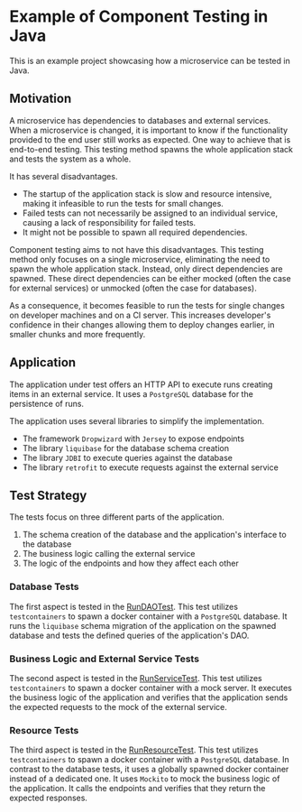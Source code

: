 # Example of Component Testing in Java

This is an example project showcasing how a microservice can be tested in Java.

## Motivation

A microservice has dependencies to databases and external services.
When a microservice is changed, it is important to know if the functionality provided to the end user still works as expected.
One way to achieve that is end-to-end testing.
This testing method spawns the whole application stack and tests the system as a whole.

It has several disadvantages.
* The startup of the application stack is slow and resource intensive, making it infeasible to run the tests for small changes.
* Failed tests can not necessarily be assigned to an individual service, causing a lack of responsibility for failed tests.
* It might not be possible to spawn all required dependencies.

Component testing aims to not have this disadvantages.
This testing method only focuses on a single microservice, eliminating the need to spawn the whole application stack.
Instead, only direct dependencies are spawned.
These direct dependencies can be either mocked (often the case for external services) or unmocked (often the case for databases).

As a consequence, it becomes feasible to run the tests for single changes on developer machines and on a CI server.
This increases developer's confidence in their changes allowing them to deploy changes earlier, in smaller chunks and more frequently.

## Application

The application under test offers an HTTP API to execute runs creating items in an external service.
It uses a `PostgreSQL` database for the persistence of runs.

The application uses several libraries to simplify the implementation.
* The framework `Dropwizard` with `Jersey` to expose endpoints
* The library `liquibase` for the database schema creation 
* The library `JDBI` to execute queries against the database
* The library `retrofit` to execute requests against the external service

## Test Strategy

The tests focus on three different parts of the application.
1. The schema creation of the database and the application's interface to the database
2. The business logic calling the external service
3. The logic of the endpoints and how they affect each other

### Database Tests

The first aspect is tested in the [RunDAOTest](src/test/java/RunDAOTest.java).
This test utilizes `testcontainers` to spawn a docker container with a `PostgreSQL` database.
It runs the `liquibase` schema migration of the application on the spawned database and tests the defined queries of the application's DAO.

### Business Logic and External Service Tests

The second aspect is tested in the [RunServiceTest](src/test/java/RunServiceTest.java).
This test utilizes `testcontainers` to spawn a docker container with a mock server.
It executes the business logic of the application and verifies that the application sends the expected requests to the mock of the external service.

### Resource Tests

The third aspect is tested in the [RunResourceTest](src/test/java/RunResourceTest.java).
This test utilizes `testcontainers` to spawn a docker container with a `PostgreSQL` database.
In contrast to the database tests, it uses a globally spawned docker container instead of a dedicated one.
It uses `Mockito` to mock the business logic of the application.
It calls the endpoints and verifies that they return the expected responses.